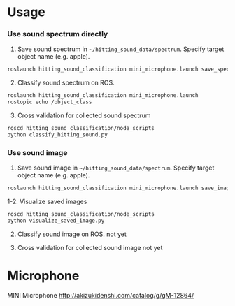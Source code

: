 Usage
=====

### Use sound spectrum directly

1. Save sound spectrum in `~/hitting_sound_data/spectrum`. Specify target object name (e.g. apple).
```bash
roslaunch hitting_sound_classification mini_microphone.launch save_spectrum:=true hitting_target:=(taget_object name)
```

2. Classify sound spectrum on ROS.
```bash
roslaunch hitting_sound_classification mini_microphone.launch
rostopic echo /object_class
```

3. Cross validation for collected sound spectrum
```bash
roscd hitting_sound_classification/node_scripts
python classify_hitting_sound.py
```

### Use sound image

1. Save sound image in `~/hitting_sound_data/spectrum`. Specify target object name (e.g. apple).
```bash
roslaunch hitting_sound_classification mini_microphone.launch save_image:=true hitting_target:=(taget_object name)
```

1-2. Visualize saved images
```bash
roscd hitting_sound_classification/node_scripts
python visualize_saved_image.py
```

2. Classify sound image on ROS.
not yet

3. Cross validation for collected sound image
not yet


Microphone
==========
MINI Microphone
http://akizukidenshi.com/catalog/g/gM-12864/
